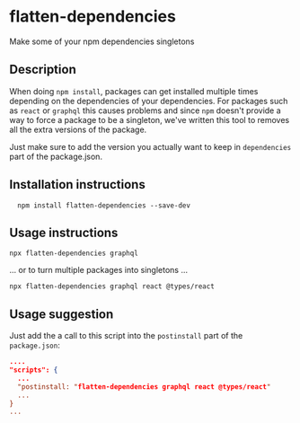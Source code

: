 # flatten-dependencies
Make some of your npm dependencies singletons

## Description
When doing `npm install`, packages can get installed multiple times depending on the dependencies of your dependencies. For packages such as `react` or `graphql` this causes problems and since `npm` doesn't provide a way to force a package to be a singleton, we've written this tool to removes all the extra versions of the package.

Just make sure to add the version you actually want to keep in `dependencies` part of the package.json.

## Installation instructions
```
  npm install flatten-dependencies --save-dev
```

## Usage instructions
```
npx flatten-dependencies graphql
```
... or to turn multiple packages into singletons ...
```
npx flatten-dependencies graphql react @types/react
```

## Usage suggestion
Just add the a call to this script into the `postinstall` part of the `package.json`:
```package.json
....
"scripts": {
  ...
  "postinstall: "flatten-dependencies graphql react @types/react"
  ...
}
...
```
